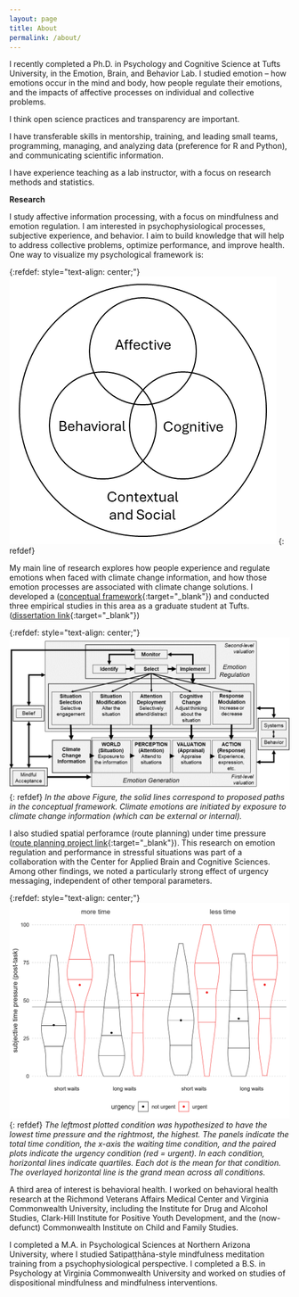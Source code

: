 ```yaml
---
layout: page
title: About
permalink: /about/
---
```


I recently completed a Ph.D. in Psychology and Cognitive Science at Tufts University, in the Emotion, Brain, and Behavior Lab. I studied emotion – how emotions occur in the mind and body, how people regulate their emotions, and the impacts of affective processes on individual and collective problems.  
  
I think open science practices and transparency are important.  
  
I have transferable skills in mentorship, training, and leading small teams, programming, managing, and analyzing data (preference for R and Python), and communicating scientific information.  

I have experience teaching as a lab instructor, with a focus on research methods and statistics.  
  
**Research**  
  
I study affective information processing, with a focus on mindfulness and emotion regulation. I am interested in psychophysiological processes, subjective experience, and behavior. I aim to build knowledge that will help to address collective problems, optimize performance, and improve health. One way to visualize my psychological framework is:
  
{:refdef: style="text-align: center;"}
![three-way venn diagram with affect, behavior, and cognition; all inside social and cultural context](/assets/abccs.png)
{: refdef}
  
My main line of research explores how people experience and regulate emotions when faced with climate change information, and how those emotion processes are associated with climate change solutions. I developed a ([conceptual framework](https://osf.io/preprints/psyarxiv/j3nsg){:target="_blank"}) and conducted three empirical studies in this area as a graduate student at Tufts. ([dissertation link](https://osf.io/semy7/?view_only=){:target="_blank"})

{:refdef: style="text-align: center;"}
![conceptual framework of emotion regulation applied to the climate change situation](/assets/figure_postdefense_2024.png)
{: refdef}
*In the above Figure, the solid lines correspond to proposed paths in the conceptual framework. Climate emotions are initiated by exposure to climate change information (which can be external or internal).*

I also studied spatial perforamce (route planning) under time pressure ([route planning project link](https://osf.io/mcbgn/){:target="_blank"}). This research on emotion regulation and performance in stressful situations was part of a collaboration with the Center for Applied Brain and Cognitive Sciences. Among other findings, we noted a particularly strong effect of urgency messaging, independent of other temporal parameters.   
  
{:refdef: style="text-align: center;"}
![subjetive time pressure reported based on within- and between-persons time pressure manipulations](/assets/time_pressure.png)
{: refdef}
*The leftmost plotted condition was hypothesized to have the lowest time pressure and the rightmost, the highest. The panels indicate the total time condition, the x-axis the waiting time condition, and the paired plots indicate the urgency condition (red = urgent). In each condition, horizontal lines indicate quartiles. Each dot is the mean for that condition. The overlayed horizontal line is the grand mean across all conditions.*

A third area of interest is behavioral health. I worked on behavioral health research at the Richmond Veterans Affairs Medical Center and Virginia Commonwealth University, including the Institute for Drug and Alcohol Studies, Clark-Hill Institute for Positive Youth Development, and the (now-defunct) Commonwealth Institute on Child and Family Studies.  
  
I completed a M.A. in Psychological Sciences at Northern Arizona University, where I studied Satipaṭṭhāna-style mindfulness meditation training from a psychophysiological perspective. I completed a B.S. in Psychology at Virginia Commonwealth University and worked on studies of dispositional mindfulness and mindfulness interventions.  


  



